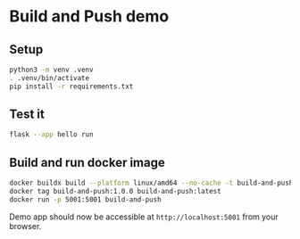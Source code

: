 # Build and Push demo

## Setup

```sh
python3 -m venv .venv
. .venv/bin/activate
pip install -r requirements.txt 
```

## Test it

```sh
flask --app hello run
```

## Build and run docker image

```sh
docker buildx build --platform linux/amd64 --no-cache -t build-and-push:1.0.0 -f Dockerfile .
docker tag build-and-push:1.0.0 build-and-push:latest
docker run -p 5001:5001 build-and-push
```

Demo app should now be accessible at `http://localhost:5001` from your browser.
